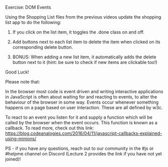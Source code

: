 Exercise: DOM Events

Using the Shopping List files from the previous videos update the shopping list app to do the following:

1. If you click on the list item, it toggles the .done  class on and off.

2. Add buttons next to each list item to delete the item when clicked on its corresponding delete button.

3. BONUS: When adding a new list item, it automatically adds the delete button next to it (hint: be sure to check if new items are clickable too!)

Good Luck!

Please note that: 

In the browser most code is event driven and writing interactive applications in JavaScript is often about waiting for and reacting to events, to alter the behaviour of the browser in some way. Events occur whenever something happens on a page based on user interaction. These are all defined by w3c.

To react to an event you listen for it and supply a function which will be called by the browser when the event occurs. This function is known as a callback. To read more, check out this link: https://blog.codeanalogies.com/2016/04/11/javascript-callbacks-explained-using-minions/

PS - if you have any questions, reach out to our community in the #js or #helpme channel on Discord (Lecture 2 provides the link if you have not yet joined)!